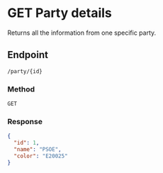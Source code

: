 # GET Party details
Returns all the information from one specific party.

## Endpoint
`/party/{id}`

### Method
`GET`

### Response
```json
{
  "id": 1,
  "name": "PSOE",
  "color": "E20025"
}
```